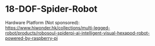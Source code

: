 # 18-DOF-Spider-Robot
Hardware Platform (Not sponsored): https://www.hiwonder.hk/collections/multi-legged-robot/products/robosoul-spiderpi-ai-intelligent-visual-hexapod-robot-powered-by-raspberry-pi

